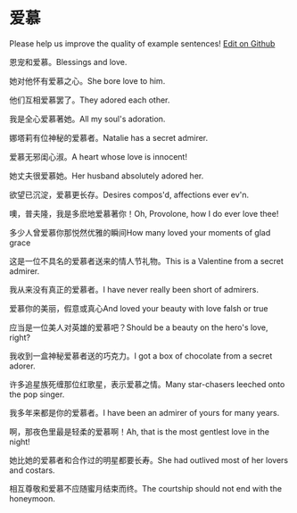 # 爱慕

Please help us improve the quality of example sentences! [Edit on Github](https://github.com/jiyushe/jiyu-example-sentence-source/blob/main/chinese/aimu.md)

<p><span class="chinese">恩宠和爱慕。</span><span class="english">Blessings and love.</span></p>

<p><span class="chinese">她对他怀有爱慕之心。</span><span class="english">She bore love to him.</span></p>

<p><span class="chinese">他们互相爱慕罢了。</span><span class="english">They adored each other.</span></p>

<p><span class="chinese">我是全心爱慕著她。</span><span class="english">All my soul's adoration.</span></p>

<p><span class="chinese">娜塔莉有位神秘的爱慕者。</span><span class="english">Natalie has a secret admirer.</span></p>

<p><span class="chinese">爱慕无邪闺心淑。</span><span class="english">A heart whose love is innocent!</span></p>

<p><span class="chinese">她丈夫很爱慕她。</span><span class="english">Her husband absolutely adored her.</span></p>

<p><span class="chinese">欲望已沉淀，爱慕更长存。</span><span class="english">Desires compos'd, affections ever ev'n.</span></p>

<p><span class="chinese">噢，普夫隆，我是多麽地爱慕著你！</span><span class="english">Oh, Provolone, how I do ever love thee!</span></p>

<p><span class="chinese">多少人曾爱慕你那悦然优雅的瞬间</span><span class="english">How many loved your moments of glad grace</span></p>

<p><span class="chinese">这是一位不具名的爱慕者送来的情人节礼物。</span><span class="english">This is a Valentine from a secret admirer.</span></p>

<p><span class="chinese">我从来没有真正的爱慕者。</span><span class="english">I have never really been short of admirers.</span></p>

<p><span class="chinese">爱慕你的美丽，假意或真心</span><span class="english">And loved your beauty with love falsh or true</span></p>

<p><span class="chinese">应当是一位美人对英雄的爱慕吧？</span><span class="english">Should be a beauty on the hero's love, right?</span></p>

<p><span class="chinese">我收到一盒神秘爱慕者送的巧克力。</span><span class="english">I got a box of chocolate from a secret adorer.</span></p>

<p><span class="chinese">许多追星族死缠那位红歌星，表示爱慕之情。</span><span class="english">Many star-chasers leeched onto the pop singer.</span></p>

<p><span class="chinese">我多年来都是你的爱慕者。</span><span class="english">I have been an admirer of yours for many years.</span></p>

<p><span class="chinese">啊，那夜色里最是轻柔的爱慕啊！</span><span class="english">Ah, that is the most gentlest love in the night!</span></p>

<p><span class="chinese">她比她的爱慕者和合作过的明星都要长寿。</span><span class="english">She had outlived most of her lovers and costars.</span></p>

<p><span class="chinese">相互尊敬和爱慕不应随蜜月结束而终。</span><span class="english">The courtship should not end with the honeymoon.</span></p>

